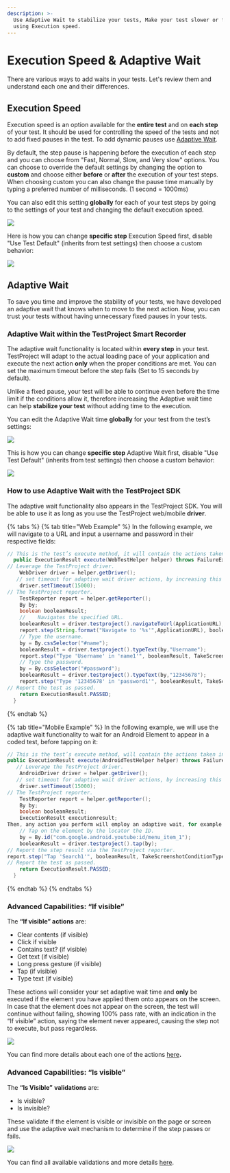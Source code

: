 ```yaml
---
description: >-
  Use Adaptive Wait to stabilize your tests, Make your test slower or faster
  using Execution speed.
---
```


# Execution Speed & Adaptive Wait

There are various ways to add waits in your tests. Let's review them and understand each one and their differences.

## **Execution Speed**

Execution speed is an option available for the **entire test** and on **each step** of your test. It should be used for controlling the speed of the tests and not to add fixed pauses in the test. To add dynamic pauses use [Adaptive Wait](https://docs.testproject.io/tips-and-tricks/explicit-wait-and-adaptive-wait#adaptive-wait).

By default, the step pause is happening before the execution of each step and you can choose from "Fast, Normal, Slow, and Very slow" options. You can choose to override the default settings by changing the option to **custom** and choose either **before** or **after** the execution of your test steps. When choosing custom you can also change the pause time manually by typing a preferred number of milliseconds. (1 second = 1000ms)

You can also edit this setting **globally** for each of your test steps by going to the settings of your test and changing the default execution speed.

![](<../../.gitbook/assets/image (466) (1) (1) (1).png>)

Here is how you can change **specific step** Execution Speed first, disable "Use Test Default" (inherits from test settings) then choose a custom behavior:

![](<../../.gitbook/assets/image (451) (2).png>)



## **Adaptive Wait**

To save you time and improve the stability of your tests, we have developed an adaptive wait that knows when to move to the next action. Now, you can trust your tests without having unnecessary fixed pauses in your tests.

### **Adaptive Wait within the TestProject Smart Recorder**

The adaptive wait functionality is located within **every step** in your test. TestProject will adapt to the actual loading pace of your application and execute the next action **only** when the proper conditions are met. You can set the maximum timeout before the step fails (Set to 15 seconds by default).&#x20;

Unlike a fixed pause, your test will be able to continue even before the time limit if the conditions allow it, therefore increasing the Adaptive wait time can help **stabilize your test** without adding time to the execution.&#x20;

You can edit the Adaptive Wait time **globally** for your test from the test’s settings:

![](<../../.gitbook/assets/image (448) (1) (1).png>)



This is how you can change **specific step** Adaptive Wait first, disable "Use Test Default" (inherits from test settings) then choose a custom behavior:

![](<../../.gitbook/assets/image (469) (1) (1) (1).png>)



### **How to use Adaptive Wait with the TestProject SDK**

The adaptive wait functionality also appears in the TestProject SDK. You will be able to use it as long as you use the TestProject web/mobile **driver**.

{% tabs %}
{% tab title="Web Example" %}
In the following example, we will navigate to a URL and input a username and password in their respective fields:

```java
// This is the test’s execute method, it will contain the actions taken in the test.
  public ExecutionResult execute(WebTestHelper helper) throws FailureException {
// Leverage the TestProject driver.
    WebDriver driver = helper.getDriver();
   // set timeout for adaptive wait driver actions, by increasing this timeout you increase the maximum threshold that the driver will wait for element to become visible.
    driver.setTimeout(15000);
// The TestProject reporter.
    TestReporter report = helper.getReporter();
    By by;
    boolean booleanResult;
    //    Navigates the specified URL.
    booleanResult = driver.testproject().navigateToUrl(ApplicationURL);
    report.step(String.format("Navigate to '%s'",ApplicationURL), booleanResult, TakeScreenshotConditionType.Failure);
    // Type the username.
    by = By.cssSelector("#name");
    booleanResult = driver.testproject().typeText(by,"Username");
    report.step("Type 'Username' in 'name1'", booleanResult, TakeScreenshotConditionType.Failure);
    // Type the password.
    by = By.cssSelector("#password");
    booleanResult = driver.testproject().typeText(by,"12345678");
    report.step("Type '12345678' in 'password1'", booleanResult, TakeScreenshotConditionType.Failure);
// Report the test as passed.
    return ExecutionResult.PASSED;
  }
```
{% endtab %}

{% tab title="Mobile Example" %}
In the following example, we will use the adaptive wait functionality to wait for an Android Element to appear in a coded test, before tapping on it:

```java
// This is the test’s execute method, will contain the actions taken in the test.
public ExecutionResult execute(AndroidTestHelper helper) throws FailureException {
   // Leverage the TestProject driver.
    AndroidDriver driver = helper.getDriver();
   // set timeout for adaptive wait driver actions, by increasing this timeout you increase the maximum threshold that the driver will wait for element to become visible.
    driver.setTimeout(15000);
// The TestProject reporter.
    TestReporter report = helper.getReporter();
    By by;
    boolean booleanResult;
    ExecutionResult executionresult;
Then, any action you perform will employ an adaptive wait, for example:
    // Tap on the element by the locator the ID.
    by = By.id("com.google.android.youtube:id/menu_item_1");
    booleanResult = driver.testproject().tap(by);
// Report the step result via the TestProject reporter.
report.step("Tap 'Search1'", booleanResult, TakeScreenshotConditionType.Failure);
// Report the test as passed.
    return ExecutionResult.PASSED;
  }
```
{% endtab %}
{% endtabs %}

### **Advanced Capabilities: “If visible”**

The **“If visible” actions** are:

* Clear contents (if visible)
* Click if visible
* Contains text? (if visible)
* Get text (if visible)
* Long press gesture (if visible)
* Tap (if visible)
* Type text (if visible)

These actions will consider your set adaptive wait time and **only** be executed if the element you have applied them onto appears on the screen. In case that the element does not appear on the screen, the test will continue without failing, showing 100% pass rate, with an indication in the “If visible” action, saying the element never appeared, causing the step not to execute, but pass regardless.

![](../../.gitbook/assets/if-visible-action.png)



You can find more details about each one of the actions [here](https://docs.testproject.io/testproject-addons/available-addons/visible-elements-operations-addon#available-actions)**.**

### **Advanced Capabilities: “Is visible”**

The **“Is Visible”** **validations** are:

* Is visible?
* Is invisible?

These validate if the element is visible or invisible on the page or screen and use the adaptive wait mechanism to determine if the step passes or fails.

![](../../.gitbook/assets/is-visible-actions.png)

You can find all available validations and more details [here](https://docs.testproject.io/getting-started/available-validations).

